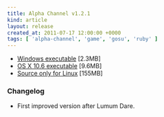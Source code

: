 ```yaml
---
title: Alpha Channel v1.2.1
kind: article
layout: release
created_at: 2011-07-17 12:00:00 +0000
tags: [ 'alpha-channel', 'game', 'gosu', 'ruby' ]
---
```


* [Windows executable](http://dl.dropbox.com/u/33370854/games/alpha_channel/alpha_channel_v1_2_1_WIN32.zip) [2.3MB]
* [OS X 10.6 executable](http://dl.dropbox.com/u/33370854/games/alpha_channel/alpha_channel_v1_2_1_OSX_10_6.zip) [9.6MB]
* [Source only for Linux](http://dl.dropbox.com/u/33370854/games/alpha_channel/alpha_channel_v1_2_1_SOURCE.zip) [155MB]

### Changelog

* First improved version after Lumum Dare.